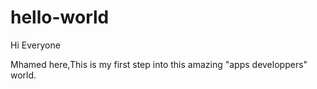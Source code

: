 # hello-world

Hi Everyone

Mhamed here,This is my first step into this amazing "apps developpers" world.
